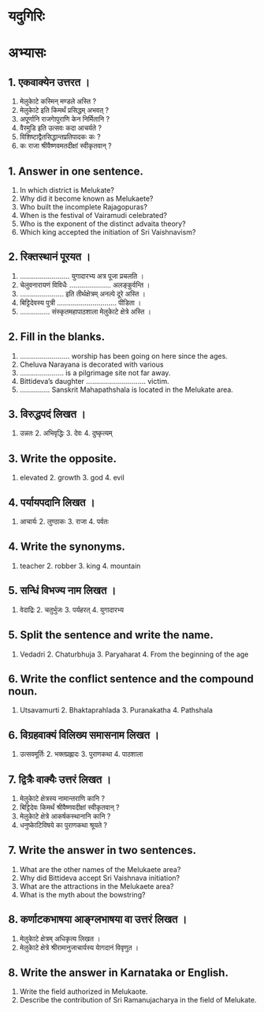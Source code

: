 # यदुगिरिः
# अभ्यासः
## 1. एकवाक्येन उत्तरत ।
1. मेलुकाेटे कस्मिन् मण्डले अस्ति ?
2. मेलुकाेटे इति किमर्थं प्रसिद्धम् अभवत् ?
3. अपूर्णानि राजगाेपुराणि केन निर्मितानि ?
4. वैरमुडि इति उत्सवः कदा आचर्यते ?
5. विशिष्टाद्वैतसिद्धान्तप्रतिपादकः कः ?
6. कः राजा श्रीवैष्णवमतदीक्षां स्वीकृतवान् ?
## 1. Answer in one sentence.
1. In which district is Melukate?
2. Why did it become known as Melukaete?
3. Who built the incomplete Rajagopuras?
4. When is the festival of Vairamudi celebrated?
5. Who is the exponent of the distinct advaita theory?
6. Which king accepted the initiation of Sri Vaishnavism?
## 2. रिक्तस्थानं पूरयत ।
1. ......................... युगादारभ्य अत्र पूजा प्रचलति ।
2. चेलुवनारायणं विविधैः ..................... अलङ्कुर्वन्ति ।
3. ...................... इति तीर्थक्षेत्रम् अनल्पे दूरे अस्ति ।
4. बिट्टिदेवस्य पुत्री .............................. पीडिता ।
5. ............... संस्कृतमहापाठशाला मेलुकाेटे क्षेत्रे अस्ति ।
## 2. Fill in the blanks.
1. ......................... worship has been going on here since the ages.
2. Cheluva Narayana is decorated with various
3. ...................... is a pilgrimage site not far away.
4. Bittideva’s daughter .............................. victim.
5. ............... Sanskrit Mahapathshala is located in the Melukate area.
## 3. विरुद्धपदं लिखत ।
1. उन्नतः 2. अभिवृद्धिः 3. देवः 4. दुष्कृत्यम्
## 3. Write the opposite.
1. elevated 2. growth 3. god 4. evil
## 4. पर्यायपदानि लिखत ।
1. आचार्यः 2. लुण्ठाकः 3. राजा 4. पर्वतः
## 4. Write the synonyms.
1. teacher 2. robber 3. king 4. mountain
## 5. सन्धिं विभज्य नाम लिखत ।
1. वेदाद्रिः 2. चतुर्भुजः 3. पर्यहरत् 4. युगादारभ्य
## 5. Split the sentence and write the name.
1. Vedadri 2. Chaturbhuja 3. Paryaharat 4. From the beginning of the age
## 6. Write the conflict sentence and the compound noun.
1. Utsavamurti 2. Bhaktaprahlada 3. Puranakatha 4. Pathshala
## 6. विग्रहवाक्यं विलिख्य समासनाम लिखत ।
1. उत्सवमूर्तिः 2. भक्तप्रह्लादः 3. पुराणकथा 4. पाठशाला
## 7. द्वित्रैः वाक्यैः उत्तरं लिखत ।
1. मेलुकाेटे क्षेत्रस्य नामान्तराणि कानि ?
2. बिट्टिदेवः किमर्थं श्रीवैष्णवदीक्षां स्वीकृतवान् ?
3. मेलुकाेटे क्षेत्रे आकर्षकस्थानानि कानि ?
4. धनुष्काेटिविषये का पुराणकथा श्रूयते ?
## 7. Write the answer in two sentences.
1. What are the other names of the Melukaete area?
2. Why did Bittideva accept Sri Vaishnava initiation?
3. What are the attractions in the Melukaete area?
4. What is the myth about the bowstring?
## 8. कर्णाटकभाषया आङ्ग्लभाषया वा उत्तरं लिखत ।
1. मेलुकाेटे क्षेत्रम् अधिकृत्य लिखत ।
2. मेलुकाेटे क्षेत्रे श्रीरामानुजाचार्यस्य याेगदानं विवृणुत ।
## 8. Write the answer in Karnataka or English.
1. Write the field authorized in Melukaote.
2. Describe the contribution of Sri Ramanujacharya in the field of Melukate.
